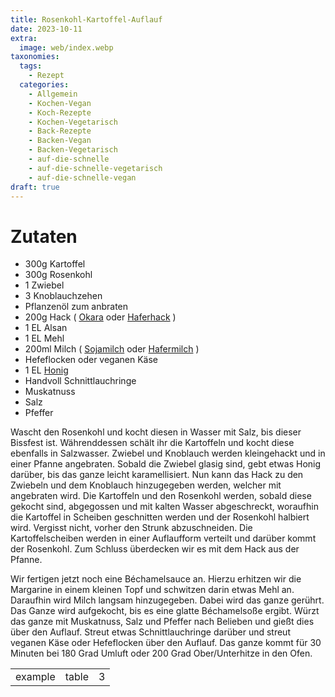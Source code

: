 ```yaml
---
title: Rosenkohl-Kartoffel-Auflauf
date: 2023-10-11
extra:
  image: web/index.webp
taxonomies:
  tags:
    - Rezept
  categories:
    - Allgemein
    - Kochen-Vegan
    - Koch-Rezepte
    - Kochen-Vegetarisch
    - Back-Rezepte
    - Backen-Vegan
    - Backen-Vegetarisch
    - auf-die-schnelle
    - auf-die-schnelle-vegetarisch
    - auf-die-schnelle-vegan
draft: true
---
```


# Zutaten
* 300g Kartoffel
* 300g Rosenkohl
* 1 Zwiebel
* 3 Knoblauchzehen
* Pflanzenöl zum anbraten
* 200g Hack ( [Okara]() oder [Haferhack]() )
* 1 EL Alsan
* 1 EL Mehl
* 200ml Milch ( [Sojamilch]() oder [Hafermilch]() )
* Hefeflocken oder veganen Käse
* 1 EL [Honig]()
* Handvoll Schnittlauchringe
* Muskatnuss
* Salz
* Pfeffer

Wascht den Rosenkohl und kocht diesen in Wasser mit Salz, bis dieser Bissfest ist. 
Währenddessen schält ihr die Kartoffeln und kocht diese ebenfalls in Salzwasser.
Zwiebel und Knoblauch werden kleingehackt und in einer Pfanne angebraten. Sobald die Zwiebel glasig sind, gebt etwas Honig darüber, bis das ganze leicht karamellisiert.
Nun kann das Hack zu den Zwiebeln und dem Knoblauch hinzugegeben werden, welcher mit angebraten wird. 
Die Kartoffeln und den Rosenkohl werden, sobald diese gekocht sind, abgegossen und mit kalten Wasser abgeschreckt, woraufhin die Kartoffel in Scheiben geschnitten werden und der Rosenkohl halbiert wird. Vergisst nicht, vorher den Strunk abzuschneiden. 
Die Kartoffelscheiben werden in einer Auflaufform verteilt und darüber kommt der Rosenkohl. Zum Schluss überdecken wir es mit dem Hack aus der Pfanne.

Wir fertigen jetzt noch eine Béchamelsauce an. Hierzu erhitzen wir die Margarine in einem kleinen Topf und schwitzen darin etwas Mehl an. Daraufhin wird Milch langsam hinzugegeben. Dabei wird das ganze gerührt. Das Ganze wird aufgekocht, bis es eine glatte Béchamelsoße ergibt. Würzt das ganze mit Muskatnuss, Salz und Pfeffer nach Belieben und gießt dies über den Auflauf. Streut etwas Schnittlauchringe darüber und streut veganen Käse oder Hefeflocken über den Auflauf.
Das ganze kommt für 30 Minuten bei 180 Grad Umluft oder 200 Grad Ober/Unterhitze in den Ofen.


||||
:----:|:----:|:----:
example|table|3|rows

  
